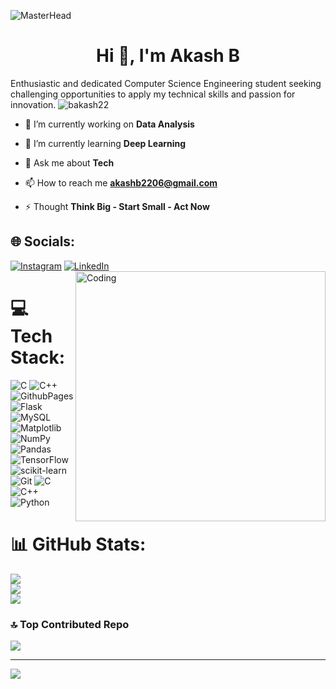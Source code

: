 ![MasterHead](https://user-images.githubusercontent.com/74038190/241765440-80728820-e06b-4f96-9c9e-9df46f0cc0a5.gif)
<h1 align="center">Hi 👋, I'm Akash B</h1>
Enthusiastic and dedicated Computer Science Engineering student seeking challenging opportunities to apply my technical skills and passion for innovation. <br<p align="left"> 
<img src="https://komarev.com/ghpvc/?username=bakash22&label=Profile%20views&color=0e75b6&style=flat" alt="bakash22" /> </p>

- 🔭 I’m currently working on **Data Analysis**

- 🌱 I’m currently learning **Deep Learning**

- 💬 Ask me about **Tech**

- 📫 How to reach me **akashb2206@gmail.com**

- ⚡ Thought **Think Big - Start Small - Act Now**

<p align="center">

## 🌐 Socials:
[![Instagram](https://img.shields.io/badge/Instagram-%23E4405F.svg?logo=Instagram&logoColor=white)](https://instagram.com/_akashb22) [![LinkedIn](https://img.shields.io/badge/LinkedIn-%230077B5.svg?logo=linkedin&logoColor=white)](https://linkedin.com/in/akash-b-2736a7238) 
<img align="right" alt="Coding" width="400" src="https://media.licdn.com/dms/image/C4D12AQEeKAn9dPLbhw/article-cover_image-shrink_720_1280/0/1616667695311?e=1726704000&v=beta&t=gBKblDxAox1i15hPf2sHxPmYcQiXHwWxmsdctwVTx0o">

# 💻 Tech Stack:
![C](https://img.shields.io/badge/c-%2300599C.svg?style=flat&logo=c&logoColor=white) ![C++](https://img.shields.io/badge/c++-%2300599C.svg?style=flat&logo=c%2B%2B&logoColor=white) ![GithubPages](https://img.shields.io/badge/github%20pages-121013?style=flat&logo=github&logoColor=white) ![Flask](https://img.shields.io/badge/flask-%23000.svg?style=flat&logo=flask&logoColor=white) ![MySQL](https://img.shields.io/badge/mysql-4479A1.svg?style=flat&logo=mysql&logoColor=white) ![Matplotlib](https://img.shields.io/badge/Matplotlib-%23ffffff.svg?style=flat&logo=Matplotlib&logoColor=black) ![NumPy](https://img.shields.io/badge/numpy-%23013243.svg?style=flat&logo=numpy&logoColor=white) ![Pandas](https://img.shields.io/badge/pandas-%23150458.svg?style=flat&logo=pandas&logoColor=white) ![TensorFlow](https://img.shields.io/badge/TensorFlow-%23FF6F00.svg?style=flat&logo=TensorFlow&logoColor=white) ![scikit-learn](https://img.shields.io/badge/scikit--learn-%23F7931E.svg?style=flat&logo=scikit-learn&logoColor=white) ![Git](https://img.shields.io/badge/git-%23F05033.svg?style=flat&logo=git&logoColor=white) ![C](https://img.shields.io/badge/c-%2300599C.svg?style=flat&logo=c&logoColor=white) ![C++](https://img.shields.io/badge/c++-%2300599C.svg?style=flat&logo=c%2B%2B&logoColor=white) ![Python](https://img.shields.io/badge/python-3670A0?style=flat&logo=python&logoColor=ffdd54)


# 📊 GitHub Stats:
![](https://github-readme-stats.vercel.app/api?username=bakash22&theme=dark&hide_border=false&include_all_commits=false&count_private=false)<br/>
![](https://github-readme-streak-stats.herokuapp.com/?user=bakash22&theme=dark&hide_border=false)<br/>
![](https://github-readme-stats.vercel.app/api/top-langs/?username=bakash22&theme=dark&hide_border=false&include_all_commits=false&count_private=false&layout=compact)

### 🔝 Top Contributed Repo
![](https://github-contributor-stats.vercel.app/api?username=bakash22&limit=5&theme=dark&combine_all_yearly_contributions=true)

---
[![](https://visitcount.itsvg.in/api?id=bakash22&icon=0&color=0)](https://visitcount.itsvg.in)

<!-- Proudly created with GPRM ( https://gprm.itsvg.in ) -->
